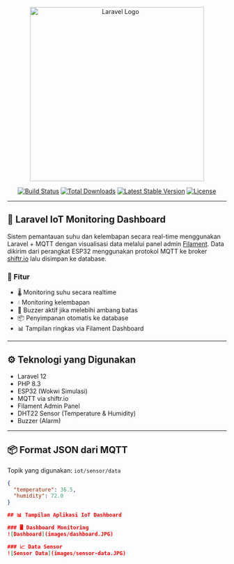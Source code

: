<p align="center">
  <a href="https://laravel.com" target="_blank">
    <img src="https://raw.githubusercontent.com/laravel/art/master/logo-lockup/5%20SVG/2%20CMYK/1%20Full%20Color/laravel-logolockup-cmyk-red.svg" width="400" alt="Laravel Logo">
  </a>
</p>

<p align="center">
  <a href="https://github.com/laravel/framework/actions"><img src="https://github.com/laravel/framework/workflows/tests/badge.svg" alt="Build Status"></a>
  <a href="https://packagist.org/packages/laravel/framework"><img src="https://img.shields.io/packagist/dt/laravel/framework" alt="Total Downloads"></a>
  <a href="https://packagist.org/packages/laravel/framework"><img src="https://img.shields.io/packagist/v/laravel/framework" alt="Latest Stable Version"></a>
  <a href="https://packagist.org/packages/laravel/framework"><img src="https://img.shields.io/packagist/l/laravel/framework" alt="License"></a>
</p>

---

## 📡 Laravel IoT Monitoring Dashboard

Sistem pemantauan suhu dan kelembapan secara real-time menggunakan Laravel + MQTT dengan visualisasi data melalui panel admin [Filament](https://filamentphp.com/). Data dikirim dari perangkat ESP32 menggunakan protokol MQTT ke broker [shiftr.io](https://shiftr.io) lalu disimpan ke database.

### 🚀 Fitur

- 🌡️ Monitoring suhu secara realtime
- 💧 Monitoring kelembapan
- 🔔 Buzzer aktif jika melebihi ambang batas
- 📦 Penyimpanan otomatis ke database
- 📊 Tampilan ringkas via Filament Dashboard

---

## ⚙️ Teknologi yang Digunakan

- Laravel 12
- PHP 8.3
- ESP32 (Wokwi Simulasi)
- MQTT via shiftr.io
- Filament Admin Panel
- DHT22 Sensor (Temperature & Humidity)
- Buzzer (Alarm)

---

## 📦 Format JSON dari MQTT

Topik yang digunakan: `iot/sensor/data`

```json
{
  "temperature": 36.5,
  "humidity": 72.0
}

## 📊 Tampilan Aplikasi IoT Dashboard

### 🖥️ Dashboard Monitoring
![Dashboard](images/dashboard.JPG)

### 📈 Data Sensor
![Sensor Data](images/sensor-data.JPG)
